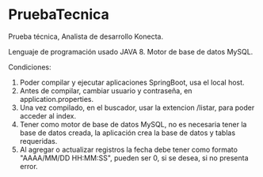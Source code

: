 # PruebaTecnica
Prueba técnica, Analista de desarrollo Konecta.

Lenguaje de programación usado JAVA 8.
Motor de base de datos MySQL.


Condiciones:

1. Poder compilar y ejecutar aplicaciones SpringBoot, usa el local host.
2. Antes de compilar, cambiar usuario y contraseña, en application.properties.
3. Una vez compilado, en el buscador, usar la extencion /listar, para poder acceder al index.
4. Tener como motor de base de datos MySQL, no es necesaria tener la base de datos creada, la aplicación crea la base de datos y tablas requeridas.
5. Al agregar o actualizar registros la fecha debe tener como formato "AAAA/MM/DD HH:MM:SS", pueden ser 0, si se desea, si no presenta error.
